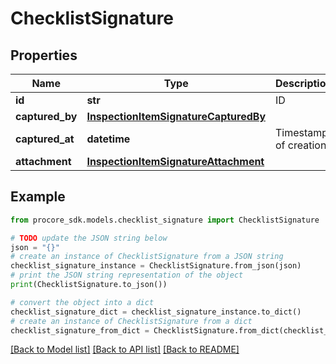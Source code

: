 # ChecklistSignature


## Properties

Name | Type | Description | Notes
------------ | ------------- | ------------- | -------------
**id** | **str** | ID | [optional] 
**captured_by** | [**InspectionItemSignatureCapturedBy**](InspectionItemSignatureCapturedBy.md) |  | [optional] 
**captured_at** | **datetime** | Timestamp of creation | [optional] 
**attachment** | [**InspectionItemSignatureAttachment**](InspectionItemSignatureAttachment.md) |  | [optional] 

## Example

```python
from procore_sdk.models.checklist_signature import ChecklistSignature

# TODO update the JSON string below
json = "{}"
# create an instance of ChecklistSignature from a JSON string
checklist_signature_instance = ChecklistSignature.from_json(json)
# print the JSON string representation of the object
print(ChecklistSignature.to_json())

# convert the object into a dict
checklist_signature_dict = checklist_signature_instance.to_dict()
# create an instance of ChecklistSignature from a dict
checklist_signature_from_dict = ChecklistSignature.from_dict(checklist_signature_dict)
```
[[Back to Model list]](../README.md#documentation-for-models) [[Back to API list]](../README.md#documentation-for-api-endpoints) [[Back to README]](../README.md)


